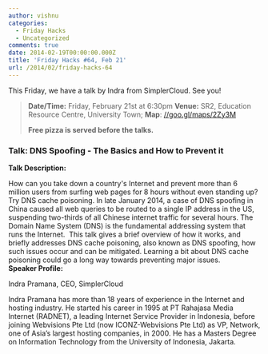 ```yaml
---
author: vishnu
categories:
  - Friday Hacks
  - Uncategorized
comments: true
date: 2014-02-19T00:00:00.000Z
title: 'Friday Hacks #64, Feb 21'
url: /2014/02/friday-hacks-64
---
```


This Friday, we have a talk by Indra from SimplerCloud. See you!
<blockquote><strong>Date/Time:</strong> Friday, February 21st at 6:30pm
<strong>Venue:</strong> SR2, Education Resource Centre, University Town; <strong>Map</strong>: <a href="//goo.gl/maps/2Zy3M">//goo.gl/maps/2Zy3M</a><strong>
</strong>

<strong>Free pizza is served before the talks.</strong></blockquote>
<h3>Talk: DNS Spoofing - The Basics and How to Prevent it</h3>
<div>

<strong>Talk Description:</strong>
<div>How can you take down a country's Internet and prevent more than 6 million users from surfing web pages for 8 hours without even standing up? Try DNS cache poisoning. In late January 2014, a case of DNS spoofing in China caused all web queries to be routed to a single IP address in the US, suspending two-thirds of all Chinese internet traffic for several hours. The Domain Name System (DNS) is the fundamental addressing system that runs the Internet.  This talk gives a brief overview of how it works, and briefly addresses DNS cache poisoning, also known as DNS spoofing, how such issues occur and can be mitigated. Learning a bit about DNS cache poisoning could go a long way towards preventing major issues.</div>
<div></div>
<div><strong>Speaker Profile:</strong></div>
<div>

Indra Pramana, CEO, SimplerCloud

Indra Pramana has more than 18 years of experience in the Internet and hosting industry. He started his career in 1995 at PT Rahajasa Media Internet (RADNET), a leading Internet Service Provider in Indonesia, before joining Webvisions Pte Ltd (now ICONZ-Webvisions Pte Ltd) as VP, Network, one of Asia’s largest hosting companies, in 2000. He has a Masters Degree on Information Technology from the University of Indonesia, Jakarta.
